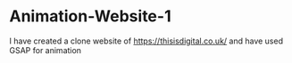 # Animation-Website-1
I have created a clone website of https://thisisdigital.co.uk/ and have used GSAP for animation 
